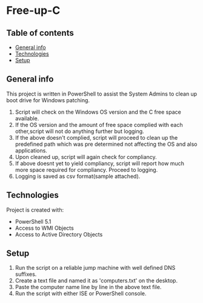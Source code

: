 # Free-up-C
 
## Table of contents
* [General info](#general-info)
* [Technologies](#technologies)
* [Setup](#setup)

## General info
This project is written in PowerShell to assist the System Admins to clean up boot drive for Windows patching.
1. Script will check on the Windows OS version and the C free space available.
2. If the OS version and the amount of free space complied with each other,script will not do anything further but logging.
3. If the above doesn't complied, script will proceed to clean up the predefined path which was pre determined not affecting the OS and also applications.
4. Upon cleaned up, script will again check for compliancy.
5. If above doesnt yet to yield compliancy, script will report how much more space required for compliancy. Proceed to logging.
6. Logging is saved as csv format(sample attached).
	
## Technologies
Project is created with:
* PowerShell 5.1
* Access to WMI Objects
* Access to Active Directory Objects
	
## Setup
1. Run the script on a reliable jump machine with well defined DNS suffixes.
2. Create a text file and named it as 'computers.txt' on the desktop.
3. Paste the computer name line by line in the above text file.
4. Run the script with either ISE or PowerShell console.
